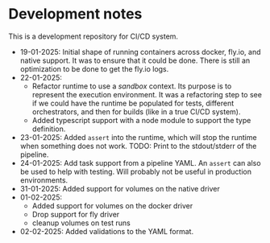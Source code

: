 # Development notes

This is a development repository for CI/CD system.

- 19-01-2025: Initial shape of running containers across docker, fly.io, and
  native support. It was to ensure that it could be done. There is still an
  optimization to be done to get the fly.io logs.
- 22-01-2025:
  - Refactor runtime to use a _sandbox_ context. Its purpose is to represent the
    execution environment. It was a refactoring step to see if we could have the
    runtime be populated for tests, different orchestrators, and then for builds
    (like in a true CI/CD system).
  - Added typescript support with a node module to support the type definition.
- 23-01-2025: Added `assert` into the runtime, which will stop the runtime when
  something does not work. TODO: Print to the stdout/stderr of the pipeline.
- 24-01-2025: Add task support from a pipeline YAML. An `assert` can also be
  used to help with testing. Will probably not be useful in production
  environments.
- 31-01-2025: Added support for volumes on the native driver
- 01-02-2025:
  - Added support for volumes on the docker driver
  - Drop support for fly driver
  - cleanup volumes on test runs
- 02-02-2025: Added validations to the YAML format.
